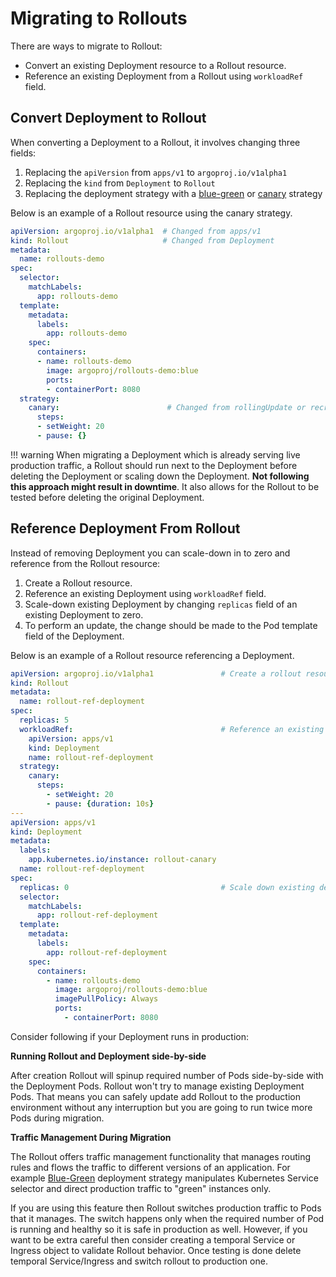 # Migrating to Rollouts

There are ways to migrate to Rollout:

* Convert an existing Deployment resource to a Rollout resource.
* Reference an existing Deployment from a Rollout using `workloadRef` field.

## Convert Deployment to Rollout

When converting a Deployment to a Rollout, it involves changing three fields:

1. Replacing the `apiVersion` from `apps/v1` to `argoproj.io/v1alpha1`
1. Replacing the `kind` from `Deployment` to `Rollout`
1. Replacing the deployment strategy with a [blue-green](features/bluegreen.md) or [canary](features/canary.md) strategy

Below is an example of a Rollout resource using the canary strategy.

```yaml
apiVersion: argoproj.io/v1alpha1  # Changed from apps/v1
kind: Rollout                     # Changed from Deployment
metadata:
  name: rollouts-demo
spec:
  selector:
    matchLabels:
      app: rollouts-demo
  template:
    metadata:
      labels:
        app: rollouts-demo
    spec:
      containers:
      - name: rollouts-demo
        image: argoproj/rollouts-demo:blue
        ports:
        - containerPort: 8080
  strategy:
    canary:                        # Changed from rollingUpdate or recreate
      steps:
      - setWeight: 20
      - pause: {}
```

!!! warning
    When migrating a Deployment which is already serving live production traffic, a Rollout should
    run next to the Deployment before deleting the Deployment or scaling down the Deployment.
    **Not following this approach might result in downtime**. It also allows for the Rollout to be
    tested before deleting the original Deployment.


## Reference Deployment From Rollout

Instead of removing Deployment you can scale-down in to zero and reference from the Rollout resource:

1. Create a Rollout resource.
1. Reference an existing Deployment using `workloadRef` field.
1. Scale-down existing Deployment by changing `replicas` field of an existing Deployment to zero.
1. To perform an update, the change should be made to the Pod template field of the Deployment.

Below is an example of a Rollout resource referencing a Deployment.

```yaml
apiVersion: argoproj.io/v1alpha1               # Create a rollout resource
kind: Rollout
metadata:
  name: rollout-ref-deployment
spec:
  replicas: 5
  workloadRef:                                 # Reference an existing Deployment using workloadRef field
    apiVersion: apps/v1
    kind: Deployment
    name: rollout-ref-deployment
  strategy:
    canary:
      steps:
        - setWeight: 20
        - pause: {duration: 10s}
---
apiVersion: apps/v1
kind: Deployment
metadata:
  labels:
    app.kubernetes.io/instance: rollout-canary
  name: rollout-ref-deployment
spec:
  replicas: 0                                  # Scale down existing deployment
  selector:
    matchLabels:
      app: rollout-ref-deployment
  template:
    metadata:
      labels:
        app: rollout-ref-deployment
    spec:
      containers:
        - name: rollouts-demo
          image: argoproj/rollouts-demo:blue
          imagePullPolicy: Always
          ports:
            - containerPort: 8080
```

Consider following if your Deployment runs in production:

**Running Rollout and Deployment side-by-side**

After creation Rollout will spinup required number of Pods side-by-side with the Deployment Pods.
Rollout won't try to manage existing Deployment Pods. That means you can safely update add Rollout
to the production environment without any interruption but you are going to run twice more Pods during migration.

**Traffic Management During Migration**

The Rollout offers traffic management functionality that manages routing rules and flows the traffic to different
versions of an application. For example [Blue-Green](../docs/features/bluegreen.md) deployment strategy manipulates
Kubernetes Service selector and direct production traffic to "green" instances only.

If you are using this feature then Rollout switches production traffic to Pods that it manages. The switch happens
only when the required number of Pod is running and healthy so it is safe in production as well. However, if you
want to be extra careful then consider creating a temporal Service or Ingress object to validate Rollout behavior.
Once testing is done delete temporal Service/Ingress and switch rollout to production one.